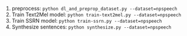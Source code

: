 
1. preprocess: `python dl_and_preprop_dataset.py --dataset=npspeech`
2. Train Text2Mel model: `python train-text2mel.py --dataset=npspeech`
3. Train SSRN model: `python train-ssrn.py --dataset=npspeech`
4. Synthesize sentences: `python synthesize.py --dataset=npspeech`